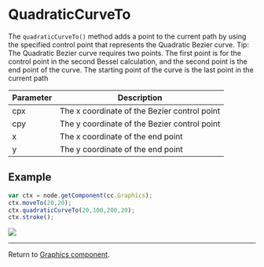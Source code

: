 # QuadraticCurveTo

The `quadraticCurveTo()` method adds a point to the current path by using the specified control point that represents the Quadratic Bezier curve.
Tip: The Quadratic Bezier curve requires two points. The first point is for the control point in the second Bessel calculation, and the second point is the end point of the curve. The starting point of the curve is the last point in the current path

| Parameter | Description
| -------------- | ----------- |
| cpx | The x coordinate of the Bezier control point
| cpy | The y coordinate of the Bezier control point
| x | The x coordinate of the end point
| y | The y coordinate of the end point

## Example

```javascript
var ctx = node.getComponent(cc.Graphics);
ctx.moveTo(20,20);
ctx.quadraticCurveTo(20,100,200,20);
ctx.stroke();
```

<a href="graphics/quadraticCurveTo.png"><img src="graphics/quadraticCurveTo.png"></a>

<hr>

Return to [Graphics component](index.md).
